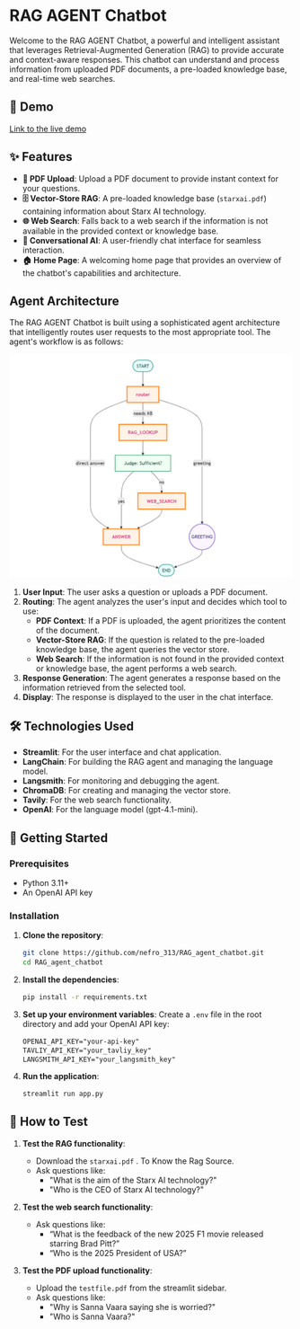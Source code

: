 # RAG AGENT Chatbot

Welcome to the RAG AGENT Chatbot, a powerful and intelligent assistant that leverages Retrieval-Augmented Generation (RAG) to provide accurate and context-aware responses. This chatbot can understand and process information from uploaded PDF documents, a pre-loaded knowledge base, and real-time web searches.

## 🚀 Demo

[Link to the live demo](https://your-demo-link.com)

## ✨ Features

- **📄 PDF Upload**: Upload a PDF document to provide instant context for your questions.
- **🗄️ Vector-Store RAG**: A pre-loaded knowledge base (`starxai.pdf`) containing information about Starx AI technology.
- **🌐 Web Search**: Falls back to a web search if the information is not available in the provided context or knowledge base.
- **🤖 Conversational AI**: A user-friendly chat interface for seamless interaction.
- **🏠 Home Page**: A welcoming home page that provides an overview of the chatbot's capabilities and architecture.

##  Agent Architecture

The RAG AGENT Chatbot is built using a sophisticated agent architecture that intelligently routes user requests to the most appropriate tool. The agent's workflow is as follows:

![Agent Architecture](data/agent_graph.png)

1. **User Input**: The user asks a question or uploads a PDF document.
2. **Routing**: The agent analyzes the user's input and decides which tool to use:
   - **PDF Context**: If a PDF is uploaded, the agent prioritizes the content of the document.
   - **Vector-Store RAG**: If the question is related to the pre-loaded knowledge base, the agent queries the vector store.
   - **Web Search**: If the information is not found in the provided context or knowledge base, the agent performs a web search.
3. **Response Generation**: The agent generates a response based on the information retrieved from the selected tool.
4. **Display**: The response is displayed to the user in the chat interface.

## 🛠️ Technologies Used

- **Streamlit**: For the user interface and chat application.
- **LangChain**: For building the RAG agent and managing the language model.
- **Langsmith**: For monitoring and debugging the agent.
- **ChromaDB**: For creating and managing the vector store.
- **Tavily**: For the web search functionality.
- **OpenAI**: For the language model (gpt-4.1-mini).

## 🚀 Getting Started

### Prerequisites

- Python 3.11+
- An OpenAI API key

### Installation

1. **Clone the repository**:
   ```bash
   git clone https://github.com/nefro_313/RAG_agent_chatbot.git
   cd RAG_agent_chatbot
   ```

2. **Install the dependencies**:
   ```bash
   pip install -r requirements.txt
   ```

3. **Set up your environment variables**:
   Create a `.env` file in the root directory and add your OpenAI API key:
   ```
   OPENAI_API_KEY="your-api-key"
   TAVLIY_API_KEY="your_tavliy_key"
   LANGSMITH_API_KEY="your_langsmith_key"
   ```
5. **Run the application**:
   ```bash
   streamlit run app.py
   ```

## 🧪 How to Test

1. **Test the RAG functionality**:
   - Download the `starxai.pdf`  . To Know the Rag Source.
   - Ask questions like:
     - "What is the aim of the Starx AI technology?"
     - "Who is the CEO of Starx AI technology?"

2. **Test the web search functionality**:
   - Ask questions like:
     - “What is the feedback of the new 2025 F1 movie released starring Brad Pitt?”  
     - “Who is the 2025 President of USA?” 

3. **Test the PDF upload functionality**:
   - Upload the `testfile.pdf` from the streamlit sidebar.
   - Ask questions like:
     - "Why is Sanna Vaara saying she is worried?"
     - "Who is Sanna Vaara?"
